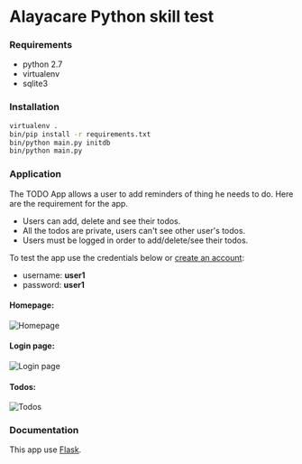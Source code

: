 Alayacare Python skill test
===========================


### Requirements
* python 2.7
* virtualenv
* sqlite3

### Installation
```sh
virtualenv .
bin/pip install -r requirements.txt
bin/python main.py initdb
bin/python main.py
```

### Application
The TODO App allows a user to add reminders of thing he needs to do. Here are the requirement for the app.
* Users can add, delete and see their todos.
* All the todos are private, users can't see other user's todos.
* Users must be logged in order to add/delete/see their todos.

To test the app use the credentials below or [create an account](/register "create an account"):
* username: **user1**
* password: **user1**

#### Homepage:
![Homepage](/web/img/homepage.png?raw=true "Homepage")

#### Login page:
![Login page](/web/img/login-page.png?raw=true "Login page")

#### Todos:
![Todos](/web/img/todos.png?raw=true "Todos")

### Documentation
This app use [Flask](http://flask.pocoo.org/docs/0.10/).
